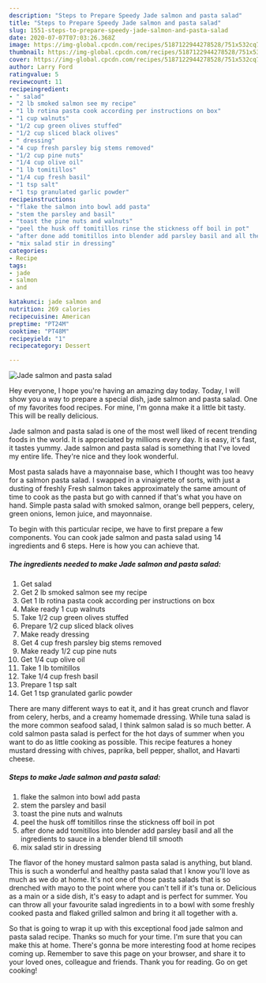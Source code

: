 ```yaml
---
description: "Steps to Prepare Speedy Jade salmon and pasta salad"
title: "Steps to Prepare Speedy Jade salmon and pasta salad"
slug: 1551-steps-to-prepare-speedy-jade-salmon-and-pasta-salad
date: 2020-07-07T07:03:26.368Z
image: https://img-global.cpcdn.com/recipes/5187122944278528/751x532cq70/jade-salmon-and-pasta-salad-recipe-main-photo.jpg
thumbnail: https://img-global.cpcdn.com/recipes/5187122944278528/751x532cq70/jade-salmon-and-pasta-salad-recipe-main-photo.jpg
cover: https://img-global.cpcdn.com/recipes/5187122944278528/751x532cq70/jade-salmon-and-pasta-salad-recipe-main-photo.jpg
author: Larry Ford
ratingvalue: 5
reviewcount: 11
recipeingredient:
- " salad"
- "2 lb smoked salmon see my recipe"
- "1 lb rotina pasta cook according per instructions on box"
- "1 cup walnuts"
- "1/2 cup green olives stuffed"
- "1/2 cup sliced black olives"
- " dressing"
- "4 cup fresh parsley big stems removed"
- "1/2 cup pine nuts"
- "1/4 cup olive oil"
- "1 lb tomitillos"
- "1/4 cup fresh basil"
- "1 tsp salt"
- "1 tsp granulated garlic powder"
recipeinstructions:
- "flake the salmon into bowl add pasta"
- "stem the parsley and basil"
- "toast the pine nuts and walnuts"
- "peel the husk off tomitillos rinse the stickness off boil in pot"
- "after done add tomitillos into blender add parsley basil and all the ingredients to sauce in a blender blend till smooth"
- "mix salad stir in dressing"
categories:
- Recipe
tags:
- jade
- salmon
- and

katakunci: jade salmon and 
nutrition: 269 calories
recipecuisine: American
preptime: "PT24M"
cooktime: "PT48M"
recipeyield: "1"
recipecategory: Dessert

---
```



![Jade salmon and pasta salad](https://img-global.cpcdn.com/recipes/5187122944278528/751x532cq70/jade-salmon-and-pasta-salad-recipe-main-photo.jpg)

Hey everyone, I hope you're having an amazing day today. Today, I will show you a way to prepare a special dish, jade salmon and pasta salad. One of my favorites food recipes. For mine, I'm gonna make it a little bit tasty. This will be really delicious.

Jade salmon and pasta salad is one of the most well liked of recent trending foods in the world. It is appreciated by millions every day. It is easy, it's fast, it tastes yummy. Jade salmon and pasta salad is something that I've loved my entire life. They're nice and they look wonderful.

Most pasta salads have a mayonnaise base, which I thought was too heavy for a salmon pasta salad. I swapped in a vinaigrette of sorts, with just a dusting of freshly Fresh salmon takes approximately the same amount of time to cook as the pasta but go with canned if that&#39;s what you have on hand. Simple pasta salad with smoked salmon, orange bell peppers, celery, green onions, lemon juice, and mayonnaise.


To begin with this particular recipe, we have to first prepare a few components. You can cook jade salmon and pasta salad using 14 ingredients and 6 steps. Here is how you can achieve that.

<!--inarticleads1-->

##### The ingredients needed to make Jade salmon and pasta salad:

1. Get  salad
1. Get 2 lb smoked salmon see my recipe
1. Get 1 lb rotina pasta cook according per instructions on box
1. Make ready 1 cup walnuts
1. Take 1/2 cup green olives stuffed
1. Prepare 1/2 cup sliced black olives
1. Make ready  dressing
1. Get 4 cup fresh parsley big stems removed
1. Make ready 1/2 cup pine nuts
1. Get 1/4 cup olive oil
1. Take 1 lb tomitillos
1. Take 1/4 cup fresh basil
1. Prepare 1 tsp salt
1. Get 1 tsp granulated garlic powder


There are many different ways to eat it, and it has great crunch and flavor from celery, herbs, and a creamy homemade dressing. While tuna salad is the more common seafood salad, I think salmon salad is so much better. A cold salmon pasta salad is perfect for the hot days of summer when you want to do as little cooking as possible. This recipe features a honey mustard dressing with chives, paprika, bell pepper, shallot, and Havarti cheese. 

<!--inarticleads2-->

##### Steps to make Jade salmon and pasta salad:

1. flake the salmon into bowl add pasta
1. stem the parsley and basil
1. toast the pine nuts and walnuts
1. peel the husk off tomitillos rinse the stickness off boil in pot
1. after done add tomitillos into blender add parsley basil and all the ingredients to sauce in a blender blend till smooth
1. mix salad stir in dressing


The flavor of the honey mustard salmon pasta salad is anything, but bland. This is such a wonderful and healthy pasta salad that I know you&#39;ll love as much as we do at home. It&#39;s not one of those pasta salads that is so drenched with mayo to the point where you can&#39;t tell if it&#39;s tuna or. Delicious as a main or a side dish, it&#39;s easy to adapt and is perfect for summer. You can throw all your favourite salad ingredients in to a bowl with some freshly cooked pasta and flaked grilled salmon and bring it all together with a. 

So that is going to wrap it up with this exceptional food jade salmon and pasta salad recipe. Thanks so much for your time. I'm sure that you can make this at home. There's gonna be more interesting food at home recipes coming up. Remember to save this page on your browser, and share it to your loved ones, colleague and friends. Thank you for reading. Go on get cooking!
